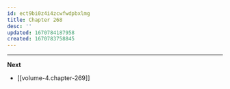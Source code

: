 ```yaml
---
id: ect9bi0z4i4zcwfwdpbxlmg
title: Chapter 268
desc: ''
updated: 1670784187958
created: 1670783758845
---
```




____

**Next**
* [[volume-4.chapter-269]]